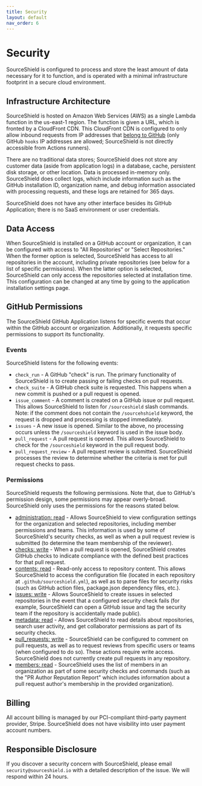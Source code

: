 ```yaml
---
title: Security
layout: default
nav_order: 6
---
```


# Security
SourceShield is configured to process and store the least amount of data necessary for it to function, and is operated with a minimal infrastructure footprint in a secure cloud environment.

## Infrastructure Architecture
SourceShield is hosted on Amazon Web Services (AWS) as a single Lambda function in the us-east-1 region. The function is given a URL, which is fronted by a CloudFront CDN. This CloudFront CDN is configured to only allow inbound requests from IP addresses that [belong to GitHub](https://api.github.com/meta) (only GitHub `hooks` IP addresses are allowed; SourceShield is not directly accessible from Actions runners).

There are no traditional data stores; SourceShield does not store any customer data (aside from application logs) in a database, cache, persistent disk storage, or other location. Data is processed in-memory only. SourceShield does collect logs, which include information such as the GitHub installation ID, organization name, and debug information associated with processing requests, and these logs are retained for 365 days.

SourceShield does not have any other interface besides its GitHub Application; there is no SaaS environment or user credentials.

## Data Access
When SourceShield is installed on a GitHub account or organization, it can be configured with access to "All Repositories" or "Select Repositories." When the former option is selected, SourceShield has access to all repositories in the account, including private repositories (see below for a list of specific permissions). When the latter option is selected, SourceShield can only access the repositories selected at installation time. This configuration can be changed at any time by going to the application installation settings page.

## GitHub Permissions
The SourceShield GitHub Application listens for specific events that occur within the GitHub account or organization. Additionally, it requests specific permissions to support its functionality.

### Events
SourceShield listens for the following events:
* `check_run` - A GitHub "check" is run. The primary functionality of SourceShield is to create passing or failing checks on pull requests.
* `check_suite` - A GitHub check suite is requested. This happens when a new commit is pushed or a pull request is opened.
* `issue_comment` - A comment is created on a GitHub issue or pull request. This allows SourceShield to listen for `/sourceshield` slash commands. Note: if the comment does not contain the `/sourcehshield` keyword, the request is dropped and processing is stopped immediately.
* `issues` - A new issue is opened. Similar to the above, no processing occurs unless the `/sourceshield` keyword is used in the issue body.
* `pull_request` - A pull request is opened. This allows SourceShield to check for the `/sourceshield` keyword in the pull request body.
* `pull_request_review` - A pull request review is submitted. SourceShield processes the review to determine whether the criteria is met for pull request checks to pass.

### Permissions
SourceShield requests the following permissions. Note that, due to GitHub's permission design, some permissions may appear overly-broad. SourceShield only uses the permissions for the reasons stated below.
* [administration: read](https://developer.github.com/v3/apps/permissions/#permission-on-administration) - Allows SourceShield to view configuration settings for the organization and selected repositories, including member permissions and teams. This information is used by some of SourceShield's security checks, as well as when a pull request review is submitted (to determine the team membership of the reviewer).
* [checks: write](https://developer.github.com/v3/apps/permissions/#permission-on-checks) - When a pull request is opened, SourceShield creates GitHub checks to indicate compliance with the defined best practices for that pull request.
* [contents: read](https://developer.github.com/v3/apps/permissions/#permission-on-contents) - Read-only access to repository content. This allows SourceShield to access the configuration file (located in each repository at `.github/sourceshield.yml`), as well as to parse files for security risks (such as GitHub action files, package.json dependency files, etc.).
* [issues: write](https://developer.github.com/v3/apps/permissions/#permission-on-issues) - Allows SourceShield to create issues in selected repositories in the event that a configured security check fails (for example, SourceShield can open a GitHub issue and tag the security team if the repository is accidentally made public).
* [metadata: read](https://developer.github.com/v3/apps/permissions/#metadata-permissions) - Allows SourceShield to read details about repositories, search user activity, and get collaborator permissions as part of its security checks.
* [pull_requests: write](https://developer.github.com/v3/apps/permissions/#permission-on-pull-requests) - SourceShield can be configured to comment on pull requests, as well as to request reviews from specific users or teams (when configured to do so). These actions require write access. SourceShield does not currently create pull requests in any repository.
* [members: read](https://developer.github.com/v3/apps/permissions/#permission-on-members) - SourceShield uses the list of members in an organization as part of some security checks and commands (such as the "PR Author Reputation Report" which includes information about a pull request author's membership in the provided organization).

## Billing
All account billing is managed by our PCI-compliant third-party payment provider, Stripe. SourceShield does not have visibility into user payment account numbers.

## Responsible Disclosure
If you discover a security concern with SourceShield, please email `security@sourceshield.io` with a detailed description of the issue. We will respond within 24 hours.